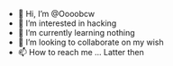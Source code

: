 - 👋 Hi, I’m @Oooobcw
- 👀 I’m interested in hacking
- 🌱 I’m currently learning nothing
- 💞️ I’m looking to collaborate on my wish
- 📫 How to reach me ...
Latter then
<!---
Oooobcw/Oooobcw is a ✨ special ✨ repository because its `README.md` (this file) appears on your GitHub profile.
You can click the Preview link to take a look at your changes.
--->

